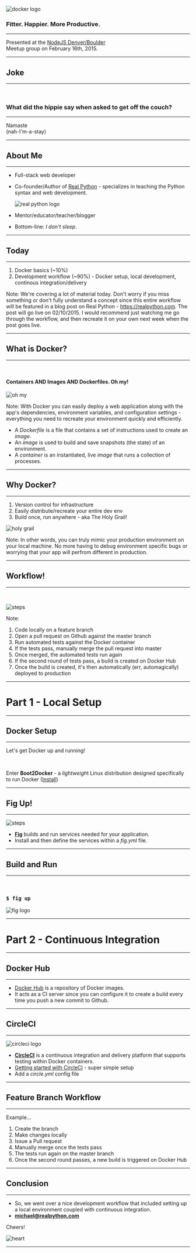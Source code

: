 ![docker logo](images/docker-logo.jpg)

### Fitter. Happier. More Productive.

<hr>

Presented at the [NodeJS Denver/Boulder](http://www.meetup.com/Node-js-Denver-Boulder/)<br> Meetup group on February 16th, 2015.

---

## Joke

<hr><br>

### What did the hippie say when asked to get off the couch?

----

Namaste<br>(nah-I'm-a-stay)

---

## About Me

<hr>

- Full-stack web developer
- Co-founder/Author of [Real Python](https://realpython.com) - specializes in teaching the Python syntax and web development.

    ![real python logo](images/rp_logo_color_small.png)

- Mentor/educator/teacher/blogger
- Bottom-line: *I don't sleep*.

---

## Today

<hr>

1. Docker basics (~10%)
1. Development workflow (~90%) - Docker setup, local development, continous integration/delivery

Note: We're covering a lot of material today. Don't worry if you miss something or don't fully understand a concept since this entire workflow will be featured in a blog post on Real Python - https://realpython.com. The post will go live on 02/10/2015. I would recommend just watching me go through the workflow, and then recreate it on your own next week when the post goes live.

---

## What is Docker?

<hr><br>

#### Containers AND Images AND Dockerfiles. Oh my!

![oh my](images/oh-my.jpg)

Note:
With Docker you can easily deploy a web application along with the app's dependencies, environment variables, and configuration settings - everything you need to recreate your environment quickly and efficiently.
- A *Dockerfile* is a file that contains a set of instructions used to create an *image*.
- An *image* is used to build and save snapshots (the state) of an environment.
- A *container* is an instantiated, live *image* that runs a collection of processes.

----

## Why Docker?

<hr>

1. Version control for infrastructure
1. Easily distribute/recreate your entire dev env
1. Build once, run anywhere - aka The Holy Grail!

![holy grail](images/holy-grail.jpg)

Note: In other words, you can truly mimic your production environment on your local machine. No more having to debug environment specific bugs or worrying that your app will perfrom different in production.

---

## Workflow!

<hr><br>

![steps](images/steps.jpg)

Note:
1. Code locally on a feature branch
1. Open a pull request on Github against the master branch
1. Run automated tests against the Docker container
1. If the tests pass, manually merge the pull request into master
1. Once merged, the automated tests run again
1. If the second round of tests pass, a build is created on Docker Hub
1. Once the build is created, it's then automatically (err, automagically) deployed to production

---

# Part 1 - Local Setup

----

## Docker Setup

<hr>

Let's get Docker up and running!

<br>

Enter **Boot2Docker** - a *lightweigh*t Linux distribution designed specifically to run Docker ([Install](https://docs.docker.com/installation/mac/))

----

## Fig Up!

<hr>

![steps](images/fig.png)

- **[Fig](http://www.fig.sh/)** builds and run services needed for your application.
- Install and then define the services within a *fig.yml* file.

----

## Build and Run

<hr><br>

### `$ fig up`

![fig logo](images/figup.png)

---

# Part 2 - Continuous Integration

----

## Docker Hub

<hr>

- [Docker Hub](https://hub.docker.com/) is a repository of Docker images.
- It acts as a CI server since you can configure it to create a build every time you push a new commit to Github.

----

## CircleCI

<hr>

![circleci logo](images/circleci.png)

- **[CircleCI](https://circleci.com/)** is a continuous integration and delivery platform that supports testing within Docker containers.
- [Getting started with CircleCI](https://circleci.com/docs/getting-started) - super simple setup
- Add a *circle.yml* config file

----

## Feature Branch Workflow

<hr>

Example...

1. Create the branch
1. Make changes locally
1. Issue a Pull request
1. Manually merge once the tests pass
1. The tests run again on the master branch
1. Once the second round passes, a new build is triggered on Docker Hub

---


## Conclusion

<hr>

- So, we went over a nice development workflow that included setting up a local environment coupled with continuous integration.
- **michael@realpython.com**

Cheers!

![heart](images/heart.jpg)

---
